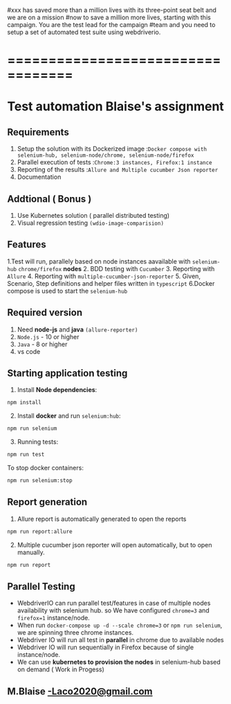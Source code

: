 #xxx has saved more than a million lives with its three-point seat belt and we are on a mission
#now to save a million more lives, starting with this campaign. You are the test lead for the campaign
#team and you need to setup a set of automated test suite using webdriverio.
# ==================================

# Test automation Blaise's assignment 

## Requirements ##
1. Setup the solution with its Dockerized image :`Docker compose with selenium-hub, selenium-node/chrome, selenium-node/firefox`
2. Parallel execution of tests :`Chrome:3 instances, Firefox:1 instance`
3. Reporting of the results  :`Allure and Multiple cucumber Json reporter`
4. Documentation

## Addtional ( Bonus )

1. Use Kubernetes solution ( parallel distributed testing)
2. Visual regression testing `(wdio-image-comparision)`

## Features

1.Test will run, parallely based on node instances aavailable with `selenium-hub` `chrome/firefox` **nodes**
2. BDD testing with `Cucumber`
3. Reporting with `Allure`
4. Reporting with `multiple-cucumber-json-reporter`
5. Given, Scenario, Step definitions and helper files written in `typescript`
6.Docker compose is used to start the `selenium-hub`

## Required version 

1. Need **node-js** and **java** `(allure-reporter)`
2. `Node.js` - 10 or higher
3. `Java` - 8 or higher
4.  vs code 

## Starting application testing

1. Install **Node dependencies**:

```sh
npm install
```

2. Install **docker** and run `selenium:hub`:

```sh
npm run selenium
```

3. Running tests:

```sh
npm run test
```

To stop docker containers:

```sh
npm run selenium:stop
```
## Report generation

1. Allure report is automatically generated to open the reports

```sh
npm run report:allure
```

2. Multiple cucumber json reporter will open automatically, but to open manually.

```sh
npm run report
```

## Parallel Testing

- WebdriverIO can run parallel test/features in case of multiple nodes availability with selenium hub.
  so We have configured `chrome=3` and `firefox=1` instance/node.
- When run `docker-compose up -d --scale chrome=3` or `npm run selenium`, we are spinning three chrome instances.
- Webdriver IO will run all test in **parallel** in chrome due to available nodes
- Webdriver IO will run sequentially in Firefox because of single instance/node.
- We can use **kubernetes to provision the nodes** in selenium-hub based on demand ( Work in Progess)

## M.Blaise -Laco2020@gmail.com

